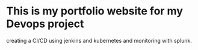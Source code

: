 # This is my portfolio website for my Devops project
creating a CI/CD using jenkins and kubernetes and monitoring with splunk.
